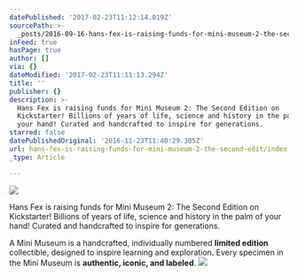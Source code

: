 ```yaml
---
datePublished: '2017-02-23T11:12:14.019Z'
sourcePath: >-
  _posts/2016-09-16-hans-fex-is-raising-funds-for-mini-museum-2-the-second-edit.md
inFeed: true
hasPage: true
author: []
via: {}
dateModified: '2017-02-23T11:11:13.294Z'
title: ''
publisher: {}
description: >-
  Hans Fex is raising funds for Mini Museum 2: The Second Edition on
  Kickstarter! Billions of years of life, science and history in the palm of
  your hand! Curated and handcrafted to inspire for generations.
starred: false
datePublishedOriginal: '2016-11-23T11:40:29.305Z'
url: hans-fex-is-raising-funds-for-mini-museum-2-the-second-edit/index.html
_type: Article

---
```

![](https://imgflo.herokuapp.com/graph/2b2431f8e7ba7b0/b9e5198a2facad84c5a241c87118853c/croprotate.jpg?cropheight=864&cropwidth=1161&degrees=0&input=https%3A%2F%2Fthe-grid-user-content.s3-us-west-2.amazonaws.com%2Fbc65bc39-1a03-4f02-a009-5b91de061312.jpg&x=192&y=0)

Hans Fex is raising funds for Mini Museum 2: The Second Edition on Kickstarter! Billions of years of life, science and history in the palm of your hand! Curated and handcrafted to inspire for generations.

A Mini Museum is a handcrafted, individually numbered **limited edition** collectible, designed to inspire learning and exploration. Every specimen in the Mini Museum is **authentic, iconic, and labeled**.
![](https://s3-us-west-2.amazonaws.com/the-grid-img/p/8aa8d6fd967eed6647a8d98d04de8f4f001ced48.png)